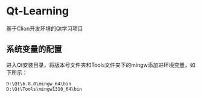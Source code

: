 # Qt-Learning

基于Clion开发环境的Qt学习项目

## 系统变量的配置

进入Qt安装目录，将版本号文件夹和Tools文件夹下的mingw添加进环境变量，如下所示：

```
D:\Qt\6.8.0\mingw_64\bin
D:\Qt\Tools\mingw1310_64\bin
```
